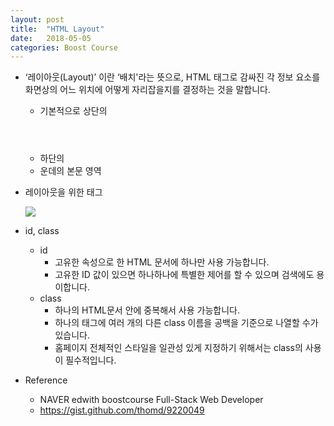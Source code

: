 ```yaml
---
layout: post
title:  "HTML Layout"
date:   2018-05-05
categories: Boost Course
---
```


- ‘레이아웃(Layout)’ 이란 ‘배치'라는 뜻으로, HTML 태그로 감싸진 각 정보 요소를 화면상의 어느 위치에 어떻게 자리잡을지를 결정하는 것을 말합니다.
  - 기본적으로 상단의 <header>
  - 하단의 <footer>
  - 운데의 본문 영역

- 레이아웃을 위한 태그

  ![](/image/layoutT.png)

- id, class

  - id
    - 고유한 속성으로 한 HTML 문서에 하나만 사용 가능합니다.
    - 고유한 ID 값이 있으면 하나하나에 특별한 제어를 할 수 있으며 검색에도 용이합니다.
  - class
    - 하나의 HTML문서 안에 중복해서 사용 가능합니다.
    - 하나의 태그에 여러 개의 다른 class 이름을 공백을 기준으로 나열할 수가 있습니다.
    - 홈페이지 전체적인 스타일을 일관성 있게 지정하기 위해서는 class의 사용이 필수적입니다.

- Reference

  - NAVER edwith boostcourse Full-Stack Web Developer 
  - <https://gist.github.com/thomd/9220049>



